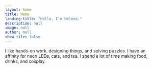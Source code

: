 ```yaml
---
layout: home
title: Home
landing-title: "Hello, I'm Helena."
description: null
image: null
author: null
show_tile: false
---
```


I like hands-on work, designing things, and solving puzzles. 
I have an affinity for neon LEDs, cats, and tea. 
I spend a lot of time making food, drinks, and cosplay.